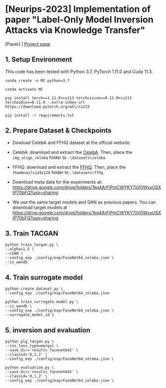# [Neurips-2023] Implementation of paper "Label-Only Model Inversion Attacks via Knowledge Transfer"

[Paper] | [Project page](https://ngoc-nguyen-0.github.io/lokt/)

## 1. Setup Environment
This code has been tested with Python 3.7, PyTorch 1.11.0 and Cuda 11.3. 

```
conda create -n MI python=3.7

conda activate MI

pip install torch==1.11.0+cu113 torchvision==0.12.0+cu113 torchaudio==0.11.0 --extra-index-url https://download.pytorch.org/whl/cu113

pip install -r requirements.txt
```

## 2. Prepare Dataset & Checkpoints

* Dowload CelebA and FFHQ dataset at the official website.
- CelebA: download and extract the [CelebA](https://mmlab.ie.cuhk.edu.hk/projects/CelebA.html). Then, place the `img_align_celeba` folder to `.\datasets\celeba`

- FFHQ: download and extract the [FFHQ](https://github.com/NVlabs/ffhq-dataset). Then, place the `thumbnails128x128` folder to `.\datasets\ffhq`

* Download meta data for the experiments at: https://drive.google.com/drive/folders/1kq4ArFiPmCWYKY7iiV0WxxUSXtP70bFQ?usp=sharing


* We use the same target models and GAN as previous papers. You can download target models at https://drive.google.com/drive/folders/1kq4ArFiPmCWYKY7iiV0WxxUSXtP70bFQ?usp=sharing


## 3. Train TACGAN
```
python train_tacgan.py \
--alpha=1.5 \
--cGAN \
--config_exp ./config/exp/FaceNet64_celeba.json \
--is_wandb 
```

## 4. Train surrogate model
```
python create_dataset.py \
--config_exp ./config/exp/FaceNet64_celeba.json 
```

```
python train_surrogate_model.py \
--is_wandb \
--config_exp ./config/exp/FaceNet64_celeba.json \
--surrogate_model_id 1 
```

## 5. inversion and evaluation
```
python plg_tacgan.py \
--inv_loss_type=margin \
--save_dir='results_facenet642' \
--classid='0,1,2' \
--config_exp ./config/exp/FaceNet64_celeba.json \
```

```
python evaluation.py \
--save_dir='results_facenet642' \
--classid='0,1,2' \
--config_exp ./config/exp/FaceNet64_celeba.json \

```





